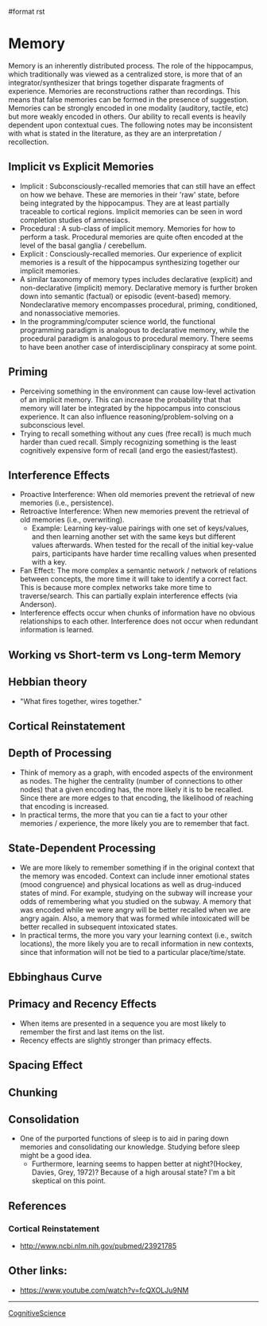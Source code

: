 \#format rst

Memory
======

Memory is an inherently distributed process. The role of the hippocampus, which traditionally was viewed as a centralized store, is more that of an integrator/synthesizer that brings together disparate fragments of experience. Memories are reconstructions rather than recordings. This means that false memories can be formed in the presence of suggestion. Memories can be strongly encoded in one modality (auditory, tactile, etc) but more weakly encoded in others. Our ability to recall events is heavily dependent upon contextual cues. The following notes may be inconsistent with what is stated in the literature, as they are an interpretation / recollection.

Implicit vs Explicit Memories
-----------------------------

-   Implicit : Subconsciously-recalled memories that can still have an effect on how we behave. These are memories in their 'raw' state, before being integrated by the hippocampus. They are at least partially traceable to cortical regions. Implicit memories can be seen in word completion studies of amnesiacs.
-   Procedural : A sub-class of implicit memory. Memories for how to perform a task. Procedural memories are quite often encoded at the level of the basal ganglia / cerebellum.
-   Explicit : Consciously-recalled memories. Our experience of explicit memories is a result of the hippocampus synthesizing together our implicit memories.
-   A similar taxonomy of memory types includes declarative (explicit) and non-declarative (implicit) memory. Declarative memory is further broken down into semantic (factual) or episodic (event-based) memory. Nondeclarative memory encompasses procedural, priming, conditioned, and nonassociative memories.
-   In the programming/computer science world, the functional programming paradigm is analogous to declarative memory, while the procedural paradigm is analogous to procedural memory. There seems to have been another case of interdisciplinary conspiracy at some point.

Priming
-------

-   Perceiving something in the environment can cause low-level activation of an implicit memory. This can increase the probability that that memory will later be integrated by the hippocampus into conscious experience. It can also influence reasoning/problem-solving on a subconscious level.
-   Trying to recall something without any cues (free recall) is much much harder than cued recall. Simply recognizing something is the least cognitively expensive form of recall (and ergo the easiest/fastest).

Interference Effects
--------------------

-   Proactive Interference: When old memories prevent the retrieval of new memories (i.e., persistence).
-   Retroactive Interference: When new memories prevent the retrieval of old memories (i.e., overwriting).
    -   Example: Learning key-value pairings with one set of keys/values, and then learning another set with the same keys but different values afterwards. When tested for the recall of the initial key-value pairs, participants have harder time recalling values when presented with a key.
-   Fan Effect: The more complex a semantic network / network of relations between concepts, the more time it will take to identify a correct fact. This is because more complex networks take more time to traverse/search. This can partially explain interference effects (via Anderson).
-   Interference effects occur when chunks of information have no obvious relationships to each other. Interference does not occur when redundant information is learned.

Working vs Short-term vs Long-term Memory
-----------------------------------------

Hebbian theory
--------------

-   "What fires together, wires together."

Cortical Reinstatement
----------------------

Depth of Processing
-------------------

-   Think of memory as a graph, with encoded aspects of the environment as nodes. The higher the centrality (number of connections to other nodes) that a given encoding has, the more likely it is to be recalled. Since there are more edges to that encoding, the likelihood of reaching that encoding is increased.
-   In practical terms, the more that you can tie a fact to your other memories / experience, the more likely you are to remember that fact.

State-Dependent Processing
--------------------------

-   We are more likely to remember something if in the original context that the memory was encoded. Context can include inner emotional states (mood congruence) and physical locations as well as drug-induced states of mind. For example, studying on the subway will increase your odds of remembering what you studied on the subway. A memory that was encoded while we were angry will be better recalled when we are angry again. Also, a memory that was formed while intoxicated will be better recalled in subsequent intoxicated states.
-   In practical terms, the more you vary your learning context (i.e., switch locations), the more likely you are to recall information in new contexts, since that information will not be tied to a particular place/time/state.

Ebbinghaus Curve
----------------

Primacy and Recency Effects
---------------------------

-   When items are presented in a sequence you are most likely to remember the first and last items on the list.
-   Recency effects are slightly stronger than primacy effects.

Spacing Effect
--------------

Chunking
--------

Consolidation
-------------

-   One of the purported functions of sleep is to aid in paring down memories and consolidating our knowledge. Studying before sleep might be a good idea.
    -   Furthermore, learning seems to happen better at night?(Hockey, Davies, Grey, 1972)? Because of a high arousal state? I'm a bit skeptical on this point.

References
----------

### Cortical Reinstatement

-   <http://www.ncbi.nlm.nih.gov/pubmed/23921785>

Other links:
------------

-   <https://www.youtube.com/watch?v=fcQXOLJu9NM>

* * * * *

[CognitiveScience](../CognitiveScience)
